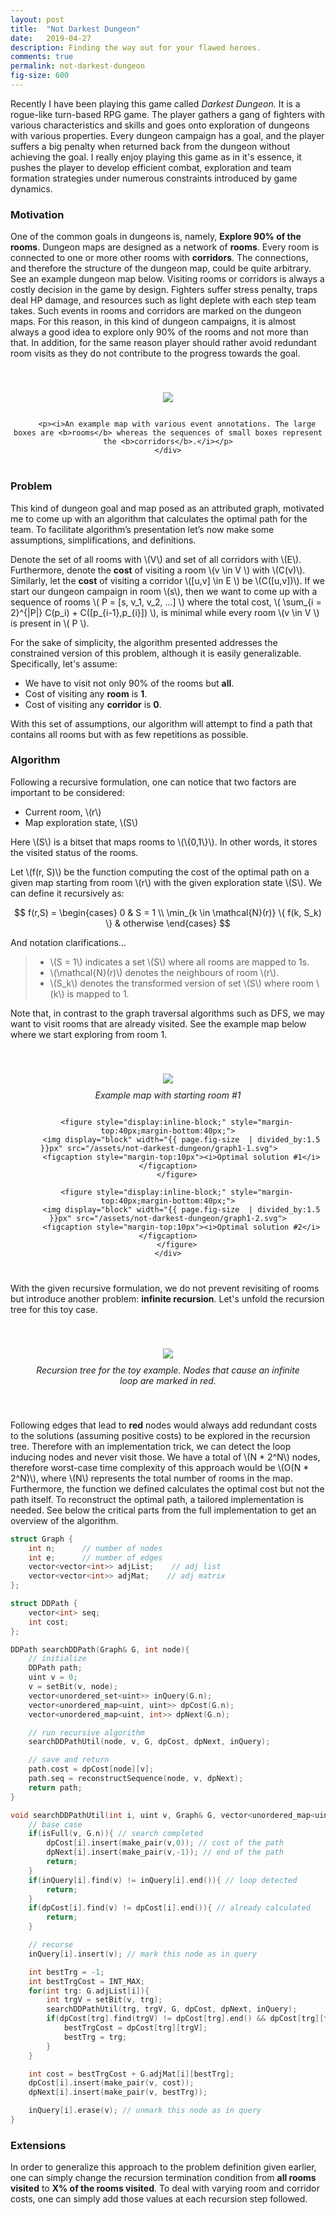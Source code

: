 ```yaml
---
layout: post
title:  "Not Darkest Dungeon"
date:   2019-04-27
description: Finding the way out for your flawed heroes.
comments: true
permalink: not-darkest-dungeon
fig-size: 600
---
```


<!-- intro -->
Recently I have been playing this game called _Darkest Dungeon._ It is a rogue-like turn-based RPG game. The player gathers a gang of fighters with various characteristics and skills and goes onto exploration of dungeons with various properties. Every dungeon campaign has a goal, and the player suffers a big penalty when returned back from the dungeon without achieving the goal. I really enjoy playing this game as in it's essence, it pushes the player to develop efficient combat, exploration and team formation strategies under numerous constraints introduced by game dynamics.

<!-- motivation -->
### Motivation
One of the common goals in dungeons is, namely, __Explore 90% of the rooms__. Dungeon maps are designed as a network of __rooms__. Every room is connected to one or more other rooms with __corridors__. The connections, and therefore the structure of the dungeon map, could be quite arbitrary. See an example dungeon map below. Visiting rooms or corridors is always a costly decision in the game by design. Fighters suffer stress penalty, traps deal HP damage, and resources such as light deplete with each step team takes. Such events in rooms and corridors are marked on the dungeon maps.
For this reason, in this kind of dungeon campaigns, it is almost always a good idea to explore only 90% of the rooms and not more than that. In addition, for the same reason player should rather avoid redundant room visits as they do not contribute to the progress towards the goal.

<center>  
    <div style="margin-top:40px;margin-bottom:40px;">
        <figure style="display:inline-block;">
          <img width="{{ page.fig-size }}px" src="/assets/not-darkest-dungeon/dd-map-1.jpg">
        </figure>

        <p><i>An example map with various event annotations. The large boxes are <b>rooms</b> whereas the sequences of small boxes represent the <b>corridors</b>.</i></p>
    </div>
</center>

<!-- formulation -->
### Problem
This kind of dungeon goal and map posed as an attributed graph, motivated me to come up with an algorithm that calculates the optimal path for the team. To facilitate algorithm’s presentation let’s now make some assumptions, simplifications, and definitions.

Denote the set of all rooms with \\(V\\) and set of all corridors with \\(E\\). Furthermore, denote the __cost__ of visiting a room \\(v \in V \\) with \\(C(v)\\). Similarly, let the __cost__ of visiting a corridor \\([u,v] \in E \\) be \\(C([u,v])\\). If we start our dungeon campaign in room \\(s\\), then we want to come up with a sequence of rooms \\( P = [s, v_1, v_2, ...] \\) where the total cost, \\( \sum_{i = 2}^{\|P\|} C(p_i) + C([p_{i-1},p_{i}]) \\), is minimal while every room \\(v \in V \\) is present in \\( P \\).

For the sake of simplicity, the algorithm presented addresses the constrained version of this problem, although it is easily generalizable. Specifically, let's assume:
- We have to visit not only 90% of the rooms but __all__. 
- Cost of visiting any __room__ is __1__.
- Cost of visiting any __corridor__ is __0__.

With this set of assumptions, our algorithm will attempt to find a path that contains all rooms but with as few repetitions as possible.

<!-- algorithm -->
### Algorithm
Following a recursive formulation, one can notice that two factors are important to be considered: 
- Current room, \\(r\\)
- Map exploration state, \\(S\\)

Here \\(S\\) is a bitset that maps rooms to \\(\\{0,1\\}\\). In other words,  it stores the visited status of the rooms.

Let \\(f(r, S)\\) be the function computing the cost of the optimal path on a given map starting from room \\(r\\) with the given exploration state \\(S\\). We can define it recursively as:

$$
    f(r,S) = 
    \begin{cases} 
        0 & S = 1 \\
        \min_{k \in \mathcal{N}(r)} \{ f(k, S_k) \} & otherwise
    \end{cases}
$$

And notation clarifications...
> - \\(S = 1\\) indicates a set \\(S\\) where all rooms are mapped to 1s. 
> - \\(\mathcal{N}(r)\\) denotes the neighbours of room \\(r\\).
> - \\(S_k\\) denotes the transformed version of set \\(S\\) where room \\(k\\) is mapped to 1.

Note that, in contrast to the graph traversal algorithms such as DFS, we may want to visit rooms that are already visited. See the example map below where we start exploring from room 1. 

<center>
  <div style="margin-top:40px;margin-bottom:40px;">
        <figure style="display:inline-block;" style="margin-top:40px;margin-bottom:40px;">
          <img display="block" width="{{ page.fig-size  | divided_by:1.5 }}px" src="/assets/not-darkest-dungeon/graph1.svg">
          <figcaption style="margin-top:10px"><i>Example map with starting room #1</i></figcaption>
        </figure>

        <figure style="display:inline-block;" style="margin-top:40px;margin-bottom:40px;">
          <img display="block" width="{{ page.fig-size  | divided_by:1.5 }}px" src="/assets/not-darkest-dungeon/graph1-1.svg">    
          <figcaption style="margin-top:10px"><i>Optimal solution #1</i></figcaption>
        </figure>

        <figure style="display:inline-block;" style="margin-top:40px;margin-bottom:40px;">
          <img display="block" width="{{ page.fig-size  | divided_by:1.5 }}px" src="/assets/not-darkest-dungeon/graph1-2.svg">
          <figcaption style="margin-top:10px"><i>Optimal solution #2</i></figcaption>
        </figure>
    </div>
</center>

With the given recursive formulation, we do not prevent revisiting of rooms but introduce another problem: __infinite recursion__. Let's unfold the recursion tree for this toy case.

<center>
  <div style="margin-top:40px;margin-bottom:40px;">
        <figure style="display:inline-block;" style="margin-top:40px;margin-bottom:40px;">
          <img display="block" width="{{ page.fig-size  | divided_by:1 }}px" src="/assets/not-darkest-dungeon/recursion-tree1.svg">    
          <figcaption style="margin-top:10px"><i>Recursion tree for the toy example. Nodes that cause an infinite loop are marked in red.</i></figcaption>
        </figure>
    </div>
</center>

<!-- implementation tricks -->
<!-- complexity -->
Following edges that lead to __red__ nodes would always add redundant costs to the solutions (assuming positive costs) to be explored in the recursion tree. Therefore with an implementation trick, we can detect the loop inducing nodes and never visit those. We have a total of \\(N * 2^N\\) nodes, therefore worst-case time complexity of this approach would be \\(O(N * 2^N)\\), where \\(N\\) represents the total number of rooms in the map. Furthermore, the function we defined calculates the optimal cost but not the path itself. To reconstruct the optimal path, a tailored implementation is needed. See below the critical parts from the full implementation to get an overview of the algorithm.

<!-- code -->
```cpp
struct Graph {
    int n;      // number of nodes
    int e;      // number of edges
    vector<vector<int>> adjList;    // adj list
    vector<vector<int>> adjMat;    // adj matrix
};

struct DDPath {
    vector<int> seq;
    int cost;
};
```

```cpp
DDPath searchDDPath(Graph& G, int node){
    // initialize
    DDPath path;
    uint v = 0;
    v = setBit(v, node);
    vector<unordered_set<uint>> inQuery(G.n);
    vector<unordered_map<uint, uint>> dpCost(G.n);
    vector<unordered_map<uint, int>> dpNext(G.n);

    // run recursive algorithm
    searchDDPathUtil(node, v, G, dpCost, dpNext, inQuery);

    // save and return
    path.cost = dpCost[node][v];
    path.seq = reconstructSequence(node, v, dpNext);
    return path;
}
```

```cpp
void searchDDPathUtil(int i, uint v, Graph& G, vector<unordered_map<uint, uint>>& dpCost, vector<unordered_map<uint, int>>& dpNext, vector<unordered_set<uint>>& inQuery){
    // base case
    if(isFull(v, G.n)){ // search completed
        dpCost[i].insert(make_pair(v,0)); // cost of the path
        dpNext[i].insert(make_pair(v,-1)); // end of the path
        return;
    }
    if(inQuery[i].find(v) != inQuery[i].end()){ // loop detected
        return;
    }
    if(dpCost[i].find(v) != dpCost[i].end()){ // already calculated
        return;
    }

    // recurse
    inQuery[i].insert(v); // mark this node as in query

    int bestTrg = -1;
    int bestTrgCost = INT_MAX;
    for(int trg: G.adjList[i]){
        int trgV = setBit(v, trg);
        searchDDPathUtil(trg, trgV, G, dpCost, dpNext, inQuery);
        if(dpCost[trg].find(trgV) != dpCost[trg].end() && dpCost[trg][trgV] < bestTrgCost){
            bestTrgCost = dpCost[trg][trgV];
            bestTrg = trg;
        }
    }

    int cost = bestTrgCost + G.adjMat[i][bestTrg];
    dpCost[i].insert(make_pair(v, cost));
    dpNext[i].insert(make_pair(v, bestTrg));

    inQuery[i].erase(v); // unmark this node as in query
}
```

<!-- extensions -->
### Extensions
In order to generalize this approach to the problem definition given earlier, one can simply change the recursion termination condition from __all rooms visited__ to __X% of the rooms visited__. To deal with varying room and corridor costs, one can simply add those values at each recursion step followed.

